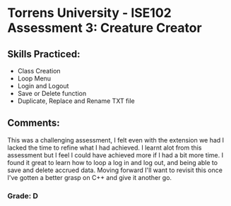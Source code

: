 # Torrens University - ISE102 Assessment 3: Creature Creator

## Skills Practiced: 
- Class Creation
- Loop Menu
- Login and Logout
- Save or Delete function
- Duplicate, Replace and Rename TXT file

## Comments: 
This was a challenging assessment, I felt even with the extension we had I lacked the time to refine what I had achieved.
I learnt alot from this assessment but I feel I could have achieved more if I had a bit more time. 
I found it great to learn how to loop a log in and log out, and being able to save and delete accrued data.
Moving forward I'll want to revisit this once I've gotten a better grasp on C++ and give it another go.

### Grade: D
